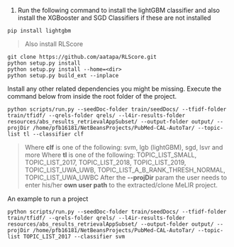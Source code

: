 1) Run the following command to install the lightGBM classifier and also install the XGBooster and SGD Classifiers if these are not installed

```
pip install lightgbm 
``` 

> Also install RLScore  

```
git clone https://github.com/aatapa/RLScore.git
python setup.py install
python setup.py install --home=<dir>
python setup.py build_ext --inplace
```

Install any other related dependencies you might be missing.
Execute the command below from inside the root folder of the project. 

```
python scripts/run.py --seedDoc-folder train/seedDocs/ --tfidf-folder train/tfidf/ --qrels-folder qrels/ --l4ir-results-folder resources/abs_results_retrievalAppSubset/ --output-folder output/ --projDir /home/pfb16181/NetBeansProjects/PubMed-CAL-AutoTar/ --topic-list tl --classifier clf
```

>  Where **clf** is one of the following: svm, lgb (lightGBM), sgd, lsvr and more
>  Where **tl** is one of the following: TOPIC_LIST_SMALL, TOPIC_LIST_2017, TOPIC_LIST_2018, TOPIC_LIST_2019, TOPIC_LIST_UWA_UWB, TOPIC_LIST_A_B_RANK_THRESH_NORMAL, TOPIC_LIST_UWA_UWBC
> After the **--projDir** param the user needs to enter his/her **own user path** to the extracted/clone MeLIR project.

An example to run a project

```
python scripts/run.py --seedDoc-folder train/seedDocs/ --tfidf-folder train/tfidf/ --qrels-folder qrels/ --l4ir-results-folder resources/abs_results_retrievalAppSubset/ --output-folder output/ --projDir /home/pfb16181/NetBeansProjects/PubMed-CAL-AutoTar/ --topic-list TOPIC_LIST_2017 --classifier svm
```